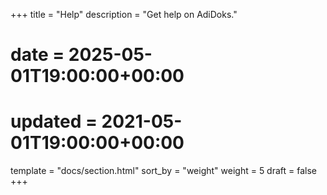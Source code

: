 +++
title = "Help"
description = "Get help on AdiDoks."
# date = 2025-05-01T19:00:00+00:00
# updated = 2021-05-01T19:00:00+00:00
template = "docs/section.html"
sort_by = "weight"
weight = 5
draft = false
+++
